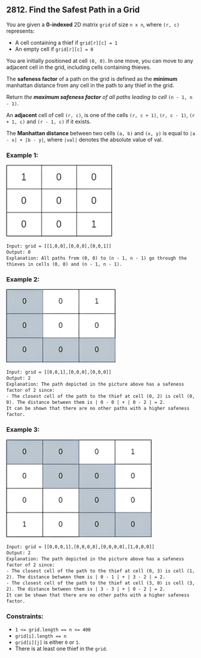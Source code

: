 ## 2812. Find the Safest Path in a Grid

You are given a **0-indexed** 2D matrix ```grid``` of size ```n x n```, where ```(r, c)``` represents:

* A cell containing a thief if ```grid[r][c] = 1```
* An empty cell if ```grid[r][c] = 0```

You are initially positioned at cell ```(0, 0)```. In one move, you can move to any adjacent cell in the grid, including cells containing thieves.

The **safeness factor** of a path on the grid is defined as the **minimum** manhattan distance from any cell in the path to any thief in the grid.

Return *the **maximum safeness factor** of all paths leading to cell* ```(n - 1, n - 1)```.

An **adjacent** cell of cell ```(r, c)```, is one of the cells ```(r, c + 1)```, ```(r, c - 1)```, ```(r + 1, c)``` and ```(r - 1, c)``` if it exists.

The **Manhattan distance** between two cells ```(a, b)``` and ```(x, y)``` is equal to ```|a - x| + |b - y|```, where ```|val|``` denotes the absolute value of val.

### Example 1:

![Example 1](images/example1.png)

```
Input: grid = [[1,0,0],[0,0,0],[0,0,1]]
Output: 0
Explanation: All paths from (0, 0) to (n - 1, n - 1) go through the thieves in cells (0, 0) and (n - 1, n - 1).
```
### Example 2:

![Example 2](images/example2.png)

```
Input: grid = [[0,0,1],[0,0,0],[0,0,0]]
Output: 2
Explanation: The path depicted in the picture above has a safeness factor of 2 since:
- The closest cell of the path to the thief at cell (0, 2) is cell (0, 0). The distance between them is | 0 - 0 | + | 0 - 2 | = 2.
It can be shown that there are no other paths with a higher safeness factor.
```
### Example 3:

![Example 3](images/example3.png)

```
Input: grid = [[0,0,0,1],[0,0,0,0],[0,0,0,0],[1,0,0,0]]
Output: 2
Explanation: The path depicted in the picture above has a safeness factor of 2 since:
- The closest cell of the path to the thief at cell (0, 3) is cell (1, 2). The distance between them is | 0 - 1 | + | 3 - 2 | = 2.
- The closest cell of the path to the thief at cell (3, 0) is cell (3, 2). The distance between them is | 3 - 3 | + | 0 - 2 | = 2.
It can be shown that there are no other paths with a higher safeness factor.
```

### Constraints:

* ```1 <= grid.length == n <= 400```
* ```grid[i].length == n```
* ```grid[i][j]``` is either ```0``` or ```1```.
* There is at least one thief in the ```grid```.
